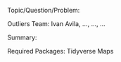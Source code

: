 Topic/Question/Problem:


Outliers Team:
Ivan Avila, ..., ..., ...


Summary:


Required Packages:
Tidyverse
Maps